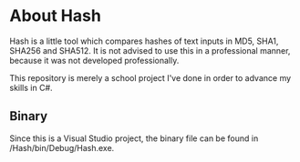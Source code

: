 # About Hash
Hash is a little tool which compares hashes of text inputs in MD5, SHA1, SHA256 and SHA512. It is not advised to use this in a professional manner, because it was not developed professionally.

This repository is merely a school project I've done in order to advance my skills in C#.

## Binary
Since this is a Visual Studio project, the binary file can be found in /Hash/bin/Debug/Hash.exe.
